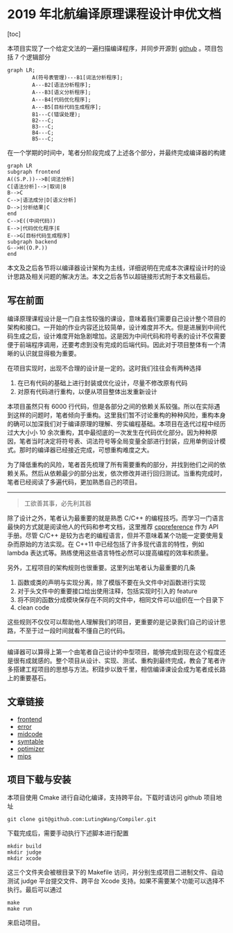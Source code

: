 # 2019 年北航编译原理课程设计申优文档

[toc]

本项目实现了一个给定文法的一遍扫描编译程序，并同步开源到 [github](https://github.com/LutingWang/Compiler) 。项目包括 $7$ 个逻辑部分

```mermaid
graph LR;
		A(符号表管理)---B1[词法分析程序];
		A---B2[语法分析程序];
		A---B3[语义分析程序];
		A---B4[代码优化程序];
		A---B5[目标代码生成程序];
		B1---C(错误处理);
		B2---C;
		B3---C;
		B4---C;
		B5---C;
```

在一个学期的时间中，笔者分阶段完成了上述各个部分，并最终完成编译器的构建

```mermaid
graph LR
subgraph frontend
A((S.P.))-->B[词法分析]
C[语法分析]-->|取词|B
B-->C
C-->|语法成分|D[语义分析]
D-->|分析结果|C
end
C-->E((中间代码))
E-->|代码优化程序|E
E-->G[目标代码生成程序]
subgraph backend
G-->H((O.P.))
end
```

本文及之后各节将以编译器设计架构为主线，详细说明在完成本次课程设计时的设计思路及相关问题的解决方法。本文之后各节以超链接形式附于本文档最后。

## 写在前面

编译原理课程设计是一门自主性较强的课设，意味着我们需要自己设计整个项目的架构和接口。一开始的作业内容还比较简单，设计难度并不大。但是进展到中间代码生成之后，设计难度开始急剧增加。这是因为中间代码和符号表的设计不仅需要便于前端程序调用，还要考虑到没有完成的后端代码。因此对于项目整体有一个清晰的认识就显得极为重要。

在项目实现时，出现不合理的设计是一定的。这时我们往往会有两种选择

1. 在已有代码的基础上进行封装或优化设计，尽量不修改原有代码
2. 对原有代码进行重构，以便从项目整体出发重新设计

本项目虽然只有 6000 行代码，但是各部分之间的依赖关系较强。所以在实际遇到这样的问题时，笔者倾向于重构。这里我们暂不讨论重构的种种风险，重构本身的确可以加深我们对于编译原理的理解、夯实编程基础。本项目在迭代过程中经历过大大小小 10 余次重构，其中最彻底的一次发生在代码优化部分。因为种种原因，笔者当时决定将符号表、词法符号等全局变量全部进行封装，应用单例设计模式。那时的编译器已经接近完成，可想重构难度之大。

为了降低重构的风险，笔者首先梳理了所有需要重构的部分，并找到他们之间的依赖关系。然后从依赖最少的部分出发，依次修改并进行回归测试。当重构完成时，笔者已经阅读了多遍代码，更加熟悉自己的项目。

-----

> 工欲善其事，必先利其器

除了设计之外，笔者认为最重要的就是熟悉 C/C++ 的编程技巧。而学习一门语言最快的方式就是阅读他人的代码和参考文档，这里推荐 [cppreference](https://en.cppreference.com/w/) 作为 API 手册。尽管 C/C++ 是较为古老的编程语言，但并不意味着某个功能一定要使用复杂而原始的方法实现。在 C++11 中已经包括了许多现代语言的特性，例如 lambda 表达式等。熟练使用这些语言特性必然可以提高编程的效率和质量。

另外，工程项目的架构规则也很重要。这里列出笔者认为最重要的几条

1. 函数或类的声明与实现分离，除了模版不要在头文件中对函数进行实现
2. 对于头文件中的重要接口给出使用注释，包括实现时引入的 feature
3. 将不同的函数分成模块保存在不同的文件中，相同文件可以组织在一个目录下
4. clean code

这些规则不仅仅可以帮助他人理解我们的项目，更重要的是记录我们自己的设计思路，不至于过一段时间就看不懂自己的代码。

-----

编译器可以算得上第一个由笔者自己设计的中型项目，能够完成到现在这个程度还是很有成就感的。整个项目从设计、实现、测试、重构到最终完成，教会了笔者许多搭建工程项目的思想与方法。积跬步以致千里，相信编译课设会成为笔者成长路上的重要基石。

## 文章链接

- [frontend](./docs/frontend.md) 
- [error](./docs/error.md) 
- [midcode](./docs/midcode.md) 
- [symtable](./docs/symtable.md) 
- [optimizer](./docs/optimizer.md) 
- [mips](./docs/mips.md) 

## 项目下载与安装

本项目使用 Cmake 进行自动化编译，支持跨平台。下载时请访问 github 项目地址

```shell
git clone git@github.com:LutingWang/Compiler.git
```

下载完成后，需要手动执行下述脚本进行配置

```shell
mkdir build
mkdir judge
mkdir xcode
```

这三个文件夹会被根目录下的 Makefile 访问，并分别生成项目二进制文件、自动测试 judge 平台提交文件、跨平台 Xcode 支持。如果不需要某个功能可以选择不执行。最后可以通过

```shell
make
make run
```

来启动项目。